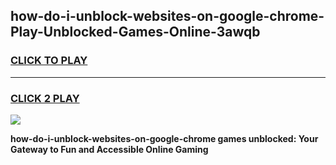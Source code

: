 
## how-do-i-unblock-websites-on-google-chrome-Play-Unblocked-Games-Online-3awqb
<h3>
<a href="https://premium76.site?title=how-do-i-unblock-websites-on-google-chrome&ref=25A">CLICK TO PLAY</a></h3>
<hr>

<h3>
<a href="https://premium76.site?title=how-do-i-unblock-websites-on-google-chrome&ref=25A">CLICK 2 PLAY</a>
  
</h3>

<a href="https://premium76.site?title=how-do-i-unblock-websites-on-google-chrome&ref=25A"><img src="https://clearcache.store/games.png"></a>


**how-do-i-unblock-websites-on-google-chrome games unblocked: Your Gateway to Fun and Accessible Online Gaming**
